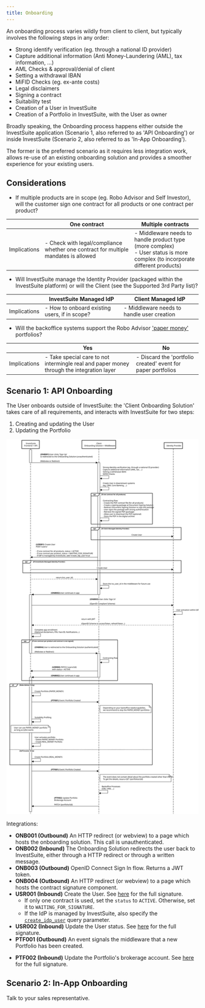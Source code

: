 ```yaml
---
title: Onboarding
---
```


An onboarding process varies wildly from client to client, but typically involves the following steps in any order:

* Strong identify verification (eg. through a national ID provider)
* Capture additional information (Anti Money-Laundering (AML), tax information, ...)
* AML Checks & approval/denial of client
* Setting a withdrawal IBAN
* MiFID Checks (eg. ex-ante costs)
* Legal disclaimers
* Signing a contract
* Suitability test
* Creation of a User in InvestSuite
* Creation of a Portfolio in InvestSuite, with the User as owner

Broadly speaking, the Onboarding process happens either outside the InvestSuite application (Scenario 1, also referred to as 'API Onboarding') or inside InvestSuite (Scenario 2, also referred to as 'In-App Onboarding').

The former is the preferred scenario as it requires less integration work, allows re-use of an existing onboarding solution and provides a smoother experience for your existing users.

## Considerations

- If multiple products are in scope (eg. Robo Advisor and Self Investor), will the customer sign one contract for all products or one contract per product?

|  | One contract | Multiple contracts |
|---|---|---|
| Implications | - Check with legal/compliance whether one contract for multiple mandates is allowed | - Middleware needs to handle product type (more complex) <br> - User status is more complex (to incorporate different products) |

- Will InvestSuite manage the Identity Provider (packaged within the InvestSuite platform) or will the Client (see the Supported 3rd Party list)? <!-- TODO Add Link -->

|  | InvestSuite Managed IdP | Client Managed IdP |
|---|---|---|
| Implications | - How to onboard existing users, if in scope? | - Middleware needs to handle user creation  |

- Will the backoffice systems support the Robo Advisor ['paper money'](../getting_started/glossary.md#money) portfolios?

|  | Yes | No |
|---|---|---|
| Implications | - Take special care to not intermingle real and paper money through the integration layer | - Discard the 'portfolio created' event for paper portfolios |

## Scenario 1: API Onboarding

The User onboards outside of InvestSuite: the 'Client Onboarding Solution' takes care of all requirements, and interacts with InvestSuite for two steps:

1. Creating and updating the User
2. Updating the Portfolio

![onboarding_signup](onboarding.svg)

Integrations:

- **ONB001 (Outbound)** An HTTP redirect (or webview) to a page which hosts the onboarding solution. This call is unauthenticated.
- **ONB002 (Inbound)** The Onboarding Solution redirects the user back to InvestSuite, either through a HTTP redirect or through a written message.
- **ONB003 (Outbound)** OpenID Connect Sign In flow. Returns a JWT token.
- **ONB004 (Outbound)** An HTTP redirect (or webview) to a page which hosts the contract signature component.
- **USR001 (Inbound)** Create the User. See [here](users.md#create-a-user) for the full signature. 
    - If only one contract is used, set the `status` to `ACTIVE`. Otherwise, set it to `WAITING_FOR_SIGNATURE`. 
    - If the IdP is managed by InvestSuite, also specify the [`create_idp_user`](users.md#create-a-login) query parameter.
- **USR002 (Inbound)** Update the User status. See [here](users.md#update-the-status) for the full signature.
- **PTF001 (Outbound)** An event signals the middleware that a new Portfolio has been created. 
<!-- TODO events page -->
- **PTF002 (Inbound)** Update the Portfolio's brokerage account. See [here](portfolios.md#update-the-brokerage-account) for the full signature.

## Scenario 2: In-App Onboarding

Talk to your sales representative.